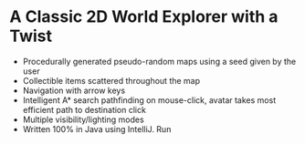 # A Classic 2D World Explorer with a Twist
- Procedurally generated pseudo-random maps using a seed given by the user
- Collectible items scattered throughout the map
- Navigation with arrow keys
- Intelligent A* search pathfinding on mouse-click, avatar takes most efficient path to destination click
- Multiple visibility/lighting modes
- Written 100% in Java using IntelliJ. Run 

